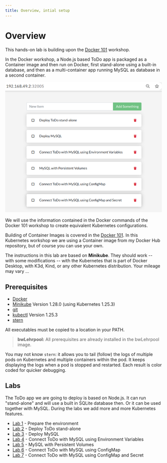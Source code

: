 ```yaml
---
title: Overview, intial setup
---
```


# Overview

This hands-on lab is building upon the [Docker 101](https://harald-u.github.io/docker-101/) workshop. 

In the Docker workshop, a Node.js based ToDo app is packaged as a Container image and then run on Docker, first stand-alone using a built-in database, and then as a multi-container app running MySQL as database in a second container.

![Agenda](docs/agenda.png)

We will use the information contained in the Docker commands of the Docker 101 workshop to create equivalent Kubernetes configurations. 

Building of Container Images is covered in the [Docker 101](https://harald-u.github.io/docker-101/docs/lab1#building-the-container-image). In this Kubernetes workshop we are using a Container image from my Docker Hub repository, but of course you can use your own.

The instructions in this lab are based on **Minikube**. They should work -- with some modifications -- with the Kubernetes that is part of Docker Desktop, with K3d, Kind, or any other Kubernetes distribution. Your mileage may vary ...

## Prerequisites

* [Docker](https://docs.docker.com/desktop/)
* [Minikube](https://minikube.sigs.k8s.io/docs/start/) Version 1.28.0 (using Kubernetes 1.25.3)
* [git](https://git-scm.com/downloads)
* [kubectl](https://kubernetes.io/docs/tasks/tools/install-kubectl/) Version 1.25.3
* [stern](https://github.com/stern/stern/releases) 

All executables must be copied to a location in your PATH.

> **bwLehrpool:** All prerequisites are already installed in the bwLehrpool image.

You may not know `stern`: it allows you to tail (follow) the logs of multiple pods on Kubernetes and multiple containers within the pod. It keeps displaying the logs when a pod is stopped and restarted. Each result is color coded for quicker debugging. 


## Labs

The ToDo app we are going to deploy is based on Node.js. It can run "stand-alone" and will use a built in SQLite database then. Or it can be used together with MySQL. During the labs we add more and more Kubernetes features.

- [Lab 1](docs/lab1.md) - Prepare the environment
- [Lab 2](docs/lab2.md) - Deploy ToDo stand-alone
- [Lab 3](docs/lab3.md) - Deploy MySQL
- [Lab 4](docs/lab4.md) - Connect ToDo with MySQL using Environment Variables
- [Lab 5](docs/lab5.md) - MySQL with Persistent Volumes
- [Lab 6](docs/lab6.md) - Connect ToDo with MySQL using ConfigMap
- [Lab 7](docs/lab7.md) - Connect ToDo with MySQL using ConfigMap and Secret